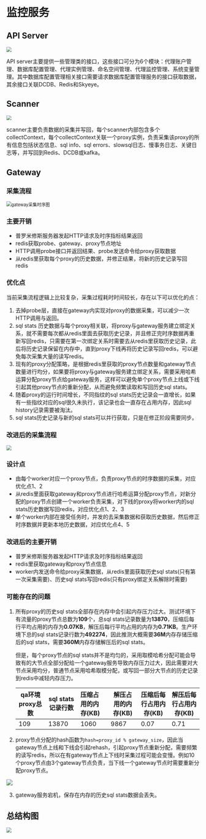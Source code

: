 # 监控服务

## API Server

<img src="./1.jpg" style="zoom:80%;" />

API server主要提供一些管理类的接口，这些接口可分为6个模块：代理账户管理、数据库配置管理、代理实例管理、命名空间管理、代理监控管理、系统变量管理。其中数据库配置管理相关接口需要请求数据库配置管理服务的接口获取数据，其余接口关联DCDB、Redis和Skyeye。

## Scanner

<img src="./2.jpg" style="zoom:80%;" />

scanner主要负责数据的采集并写回，每个scanner内部包含多个collectContext，每个collectContext关联一个proxy实例，负责采集该proxy的所有信息包括状态信息、sql info、sql errors、slowsql日志、慢事务日志、关键日志等，并写回到Redis、DCDB或kafka。

## Gateway

### 采集流程

<img src="./3.jpg" alt="gateway采集时序图" style="zoom:80%;" />

### 主要开销

* 普罗米修斯服务器发起HTTP请求及时序指标结果返回
* redis获取probe、gateway、proxy节点地址
* HTTP调用probe接口并返回结果、probe发送命令给proxy获取数据
* 从redis里获取每个proxy的历史数据，并修正结果，将新的历史记录写回redis

### 优化点

当前采集流程逻辑上比较复杂，采集过程耗时时间较长，存在以下可以优化的点：

1. 去掉probe层，直接在gateway内实现对proxy的数据采集，可以减少一次HTTP调用与返回。
2. sql stats 历史数据与每个proxy相关联，将proxy与gateway服务建立绑定关系，就不需要每次都从redis里面去获取历史记录，并且修正完时序数据再重新写回redis，只需要在第一次绑定关系时需要去从redis里获取历史记录，此后将历史记录保留在内存中，直到proxy下线再将历史记录写回redis，可以避免每次采集大量的读写redis。
3. 现有的proxy分配策略，是根据redis里获取的proxy节点数量和gateway节点数量进行均分，如果要将proxy与gateway服务建立绑定关系，需要采用哈希运算分配proxy节点给gateway服务，这样可以避免单个proxy节点上线或下线引起其他proxy节点的重新分配，从而避免频繁读取和写回历史sql stats。
4. 随着proxy的运行时间增长，不同指纹的sql stats历史记录会一直增长，如果有一些指纹对应的sql很久未执行，该记录也会一直存在占用内存，因此sql history记录需要被淘汰。
5. sql stats历史记录与新的sql stats可以并行获取，只是在修正阶段需要同步。

### 改进后的采集流程

<img src="./4.jpg" style="zoom:80%;" />

### 设计点

* 由每个worker对应一个proxy节点，负责proxy节点的时序数据的采集，对应优化点1、2
* 从redis里面获取gateway和proxy节点进行哈希运算分配proxy节点，对新分配的proxy节点创建一个worker负责采集，对下线的proxy将worker内的sql stats历史数据写回redis，对应优化点1、2、3
* 单个worker内部在接受任务时，并发的去采集数据和获取历史数据，然后修正时序数据并更新本地历史数据，对应优化点4、5

### 改进后的主要开销

* 普罗米修斯服务器发起HTTP请求及时序指标结果返回
* redis里获取gateway和proxy节点信息
* worker内发送命令给proxy采集数据，从redis里面获取历史sql stats(只有第一次采集需要)、历史sql stats写回redis(只有proxy绑定关系解除时需要)

### 可能存在的问题

1. 所有proxy的历史sql stats全部存在内存中会引起内存压力过大。测试环境下有流量的proxy节点总数为**109**个，总sql stats记录数量为**13870**，压缩后每行平均占用的内存为**0.07KB**，解压后每行平均占用的内存为**0.71KB**。生产环境下总的sql stats记录行数为**492274**，因此推测大概需要**36M**内存存储压缩后的sql stats，需要**360M**内存存储解压后的sql stats。

   但是，每个proxy节点的sql stats并不是均匀的，采用取模哈希分配可能会导致有的大节点全部分配给一个gateway服务导致内存压力过大，因此需要对大节点采用均分，普通节点采用哈希取模分配，或写回一部分大节点的历史记录到redis中减轻内存压力。

   | qa环境proxy总数 | sql stats记录行数 | 压缩占用的内存(KB) | 解压占用的内存(KB) | 压缩后每行占用内存(KB) | 解压后每行占用内存(KB) |
   | --------------- | ----------------- | :----------------- | ------------------ | ---------------------- | ---------------------- |
   | 109             | 13870             | 1060               | 9867               | 0.07                   | 0.71                   |

2. proxy节点分配的hash函数为`hash=proxy_id % gateway_size`，因此当gateway节点上线和下线会引起rehash，引起proxy节点重新分配，需要频繁的读写redis，所以在有gateway节点上下线时采集过程可能会变慢。例如10个proxy节点由3个gateway节点负责，当下线一个gateway节点时需要重新分配proxy节点。 

![](./5.jpg)

3. gateway服务宕机，保存在内存的历史sql stats数据会丢失。

## 总结构图

<img src="./6.jpg" style="zoom:80%;" />
